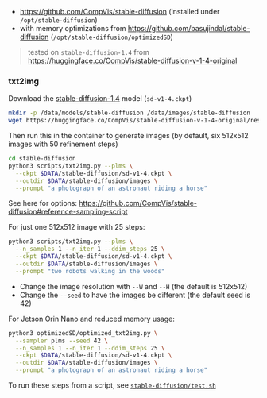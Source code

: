 
* https://github.com/CompVis/stable-diffusion (installed under `/opt/stable-diffusion`)
* with memory optimizations from https://github.com/basujindal/stable-diffusion (`/opt/stable-diffusion/optimizedSD`)

> tested on `stable-diffusion-1.4` from https://huggingface.co/CompVis/stable-diffusion-v-1-4-original

### txt2img

Download the [stable-diffusion-1.4](https://huggingface.co/CompVis/stable-diffusion-v-1-4-original) model (`sd-v1-4.ckpt`)

```bash
mkdir -p /data/models/stable-diffusion /data/images/stable-diffusion
wget https://huggingface.co/CompVis/stable-diffusion-v-1-4-original/resolve/main/sd-v1-4.ckpt -O /data/models/stable-diffusion
```

Then run this in the container to generate images (by default, six 512x512 images with 50 refinement steps)

```bash
cd stable-diffusion
python3 scripts/txt2img.py --plms \
  --ckpt $DATA/stable-diffusion/sd-v1-4.ckpt \
  --outdir $DATA/stable-diffusion/images \
  --prompt "a photograph of an astronaut riding a horse"
```

See here for options:  https://github.com/CompVis/stable-diffusion#reference-sampling-script

For just one 512x512 image with 25 steps:

```bash
python3 scripts/txt2img.py --plms \
  --n_samples 1 --n_iter 1 --ddim_steps 25 \
  --ckpt $DATA/stable-diffusion/sd-v1-4.ckpt \
  --outdir $DATA/stable-diffusion/images \
  --prompt "two robots walking in the woods"
```

* Change the image resolution with `--W` and `--H` (the default is 512x512)
* Change the `--seed` to have the images be different (the default seed is 42)

For Jetson Orin Nano and reduced memory usage:

```bash
python3 optimizedSD/optimized_txt2img.py \
  --sampler plms --seed 42 \
  --n_samples 1 --n_iter 1 --ddim_steps 25 \
  --ckpt $DATA/stable-diffusion/sd-v1-4.ckpt \
  --outdir $DATA/stable-diffusion/images \
  --prompt "a photograph of an astronaut riding a horse"
```

To run these steps from a script, see [`stable-diffusion/test.sh`](/packages/diffusion/stable-diffusion/test.sh) 